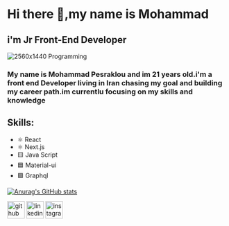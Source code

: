 # Hi there 👋,my name is Mohammad
## i'm Jr Front-End Developer

![2560x1440  Programming](https://user-images.githubusercontent.com/102437630/212471856-ba9038ce-2f5a-4646-9658-74b857d25367.png)

 ### My name is Mohammad Pesraklou and im 21 years old.i'm a front end Developer living in Iran chasing my goal and building my career path.im currentlu focusing on my skills and knowledge

## Skills: 
* ⚛️ React
* ⚛️ Next.js
* 🟨 Java Script
* 🟦 Material-ui
* 🟪 Graphql


[![Anurag's GitHub stats](https://github-readme-stats.vercel.app/api?username=mohammad-pesaraklou)](https://github.com/anuraghazra/github-readme-stats)


[<img src='https://cdn.jsdelivr.net/npm/simple-icons@3.0.1/icons/github.svg' alt='github' height='40'>](https://github.com/https://github.com/Mohammad-pesaraklou) 
[<img src='https://cdn.jsdelivr.net/npm/simple-icons@3.0.1/icons/linkedin.svg' alt='linkedin' height='40'>](https://www.linkedin.com/in/www.linkedin.com/in/mahammad-pesraklou-jfd/) 
[<img src='https://cdn.jsdelivr.net/npm/simple-icons@3.0.1/icons/instagram.svg' alt='instagram' height='40'>](https://www.instagram.com/https://www.instagram.com/._mhwmd6/)  

